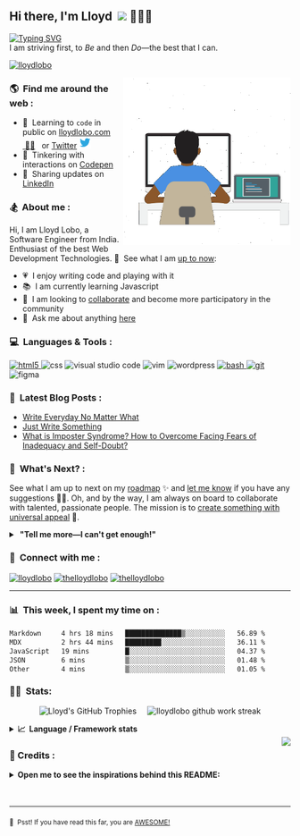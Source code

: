 ## Hi there, I'm Lloyd &nbsp;<a href="https://www.lloydlobo.hashnode.dev.com/" target="\_blank" rel="noopener noreferrer"><img src="https://media.giphy.com/media/hvRJCLFzcasrR4ia7z/giphy.gif" width="25px"></a>&nbsp;👨🏽‍💻

<!-- ![Typing
SVG](https://readme-typing-svg.herokuapp.com?font=Helvetica&color=%2358A6FF&size=16&duration=5000&lines=I+am+a+passionate+Front-End+Developer;I+am+a+passionate+Writer;I+am+a+passionate+Life-Long+Learner;I+am+a+passionate+Psychology+Nerd;I+am+a+passionate+Design+Aficionado;I+am+a+passionate+Generalist;I+am+a+passionate+Musician;I+am+a+passionate+Dog+Lover;I+am+a+passionate+Failure;I+am+a+passionate+Tree+Hugger+🤣)&nbsp;</br>
I am striving to be and to do the best that I possibly can. -->

[![Typing
SVG](https://readme-typing-svg.herokuapp.com?font=Helvetica&color=%2358A6FF&size=16&duration=4000&lines=I+am+a++Front-end+Developer;I+am+a+Writer;I+am+a+Life-Long+Learner;I+am+a+Psychology+Nerd;I+am+a+Design+Aficionado;I+am+a+Musician;I+am+a+Generalist;I+am+a+Failure;I+am+a+Tree+Hugger+🤣;I+am+a+Misfit;I+am+a+Doggie+and+Kittie+Lover;I+am+a+Nobody;What+am+I?+🤔)](https://lloydlobo.hashnode.dev/about)&nbsp;</br>
I am striving first, to *Be* and then *Do*—the best that I can.

<p align="left"> <a target="_blank" rel="noopener noreferrer" href="https://lloydlobo.hashnode.dev/about"><img
            src="https://komarev.com/ghpvc/?username=lloydlobo&label=Profile%20views&color=2ea043&style=flat"
            alt="lloydlobo" /> </a></p>

<a target="_blank" rel="noopener noreferrer" href="https://lloydlobo.hashnode.dev/about"><img align="right" height="300"
        width="300" alt="GIF" src="https://github.com/lloydlobo/lloydlobo/blob/main/assets/lloydlobo-banner.gif" /></a>

### 🌎 &nbsp;Find me around the web :

- 📖 &nbsp;Learning to `code` in public on <a target="_blank" rel="noopener noreferrer"
    href="https://lloydlobo.hashnode.dev">lloydlobo.com</a> <a target="_blank" rel="noopener noreferrer"
    href="https://lloydlobo.hashnode.dev">&nbsp;✍🏾</a> <span>&nbsp;</span> or <a target="_blank"
    rel="noopener noreferrer" href="https://twitter.com/thelloydlobo">Twitter</a> <a target="_blank"
    rel="noopener noreferrer" href="https://twitter.com/thelloydlobo"><img alt="Lloyd Lobo | Twitter" width="21px"
        src="https://raw.githubusercontent.com/lloydlobo/lloydlobo/main/assets/twitter.svg"
        style="padding-right: 5px;" /></a>
- 🏓 &nbsp;Tinkering with interactions on <a target="_blank" rel="noopener noreferrer"
    href="https://codepen.io/lloydlobo">Codepen</a>
- 💼 &nbsp;Sharing updates on <a target="_blank" rel="noopener noreferrer"
    href="https://www.linkedin.com/in/thelloydlobo/">LinkedIn</a>

<!-- </br> -->

### 🏂 &nbsp;About me :

Hi, I am Lloyd Lobo, a Software Engineer from India. Enthusiast of the best Web Development Technologies. 👀 &nbsp;See
what I am <a target="_blank" rel="noopener noreferrer" href="https://www.polywork.com/lloydlobo">up to now</a>:

- 💗 &nbsp;I enjoy writing code and playing with it
- 📚 &nbsp;I am currently learning Javascript
- 👯 &nbsp;I am looking to <a target="_blank" rel="noopener noreferrer"
    href="https://lloydlobo.hashnode.dev/collaborate">collaborate</a> and become more participatory in the community
- 💬 &nbsp;Ask me about anything <a target="_blank" rel="noopener noreferrer"
    href="https://github.com/lloydlobo/lloydlobo/discussions">here</a>

<!-- Future
#### Languages and Frameworks:
<code><img height="20" src="https://raw.githubusercontent.com/github/explore/80688e429a7d4ef2fca1e82350fe8e3517d3494d/topics/javascript/javascript.png"></code>
<code><img height="20" src="https://raw.githubusercontent.com/github/explore/80688e429a7d4ef2fca1e82350fe8e3517d3494d/topics/typescript/typescript.png"></code>
<code><img height="20" src="https://raw.githubusercontent.com/github/explore/80688e429a7d4ef2fca1e82350fe8e3517d3494d/topics/dotnet/dotnet.png"></code>
<code><img height="20" src="https://raw.githubusercontent.com/github/explore/80688e429a7d4ef2fca1e82350fe8e3517d3494d/topics/csharp/csharp.png"></code>
<code><img height="20" src="https://raw.githubusercontent.com/github/explore/80688e429a7d4ef2fca1e82350fe8e3517d3494d/topics/angular/angular.png"></code>
<code><img height="20" src="https://raw.githubusercontent.com/github/explore/80688e429a7d4ef2fca1e82350fe8e3517d3494d/topics/nodejs/nodejs.png"></code>
-->
<!-- </br> -->

### 💻 &nbsp;Languages & Tools :

<p align="left">
    <!-- HTML -->
    <a href="https://html5.org/" target="_blank" rel="noreferrer"> <img
            src="https://www.vectorlogo.zone/logos/w3_html5/w3_html5-icon.svg" alt="html5" width="40" height="40" />
    </a>
    <!-- CSS -->
    <img src="https://www.vectorlogo.zone/logos/w3_css/w3_css-official.svg" alt="css" width="40" height="40" />
    <!-- JAVASCRIPT -->
    <!-- <img src="https://www.vectorlogo.zone/logos/javascript/javascript-icon.svg" alt="javascript" width="40" height="40" /> -->
    <!-- PHP -->
    <!-- <img src="https://www.vectorlogo.zone/logos/php/php-icon.svg" alt="php" width="40" height="40" /> -->
    <!-- REACT -->
    <!-- 	<img src="https://www.vectorlogo.zone/logos/reactjs/reactjs-icon.svg" alt="react" width="40" height="40" /> -->
    <!-- NODE.JS -->
    <!-- 	<img src="https://www.vectorlogo.zone/logos/nodejs/nodejs-icon.svg" alt="node.js" width="40" height="40" /> -->
    <!-- TYPESCRIPT -->
    <!-- 	<img src="https://www.vectorlogo.zone/logos/typescriptlang/typescriptlang-icon.svg" alt="typescript" width="40" height="40" /> -->
    <!-- RUBY ON RAILS -->
    <!-- <img src="https://www.vectorlogo.zone/logos/ruby-lang/ruby-lang-icon.svg" alt="ruby on rails" width="40" height="40" /> -->
    <!-- CLOJURE -->
    <!-- 	<img src="https://www.vectorlogo.zone/logos/clojure/clojure-icon.svg" alt="clojure" width="40" height="40" /> -->
    <!-- NETLIFY -->
    <!-- 	<img src="https://www.vectorlogo.zone/logos/netlify/netlify-icon.svg" alt="netlify" width="40" height="40" /> -->
    <!-- GATSBY -->
    <!-- 	<img src="https://www.vectorlogo.zone/logos/gatsbyjs/gatsbyjs-icon.svg" alt="gatsby" width="40" height="40" /> -->
    <!-- VISUAL STUDIO CODE -->
    <img src="https://www.vectorlogo.zone/logos/visualstudio_code/visualstudio_code-icon.svg" alt="visual studio code"
        width="40" height="40" />
    <!-- VIM -->
    <img src="https://www.vectorlogo.zone/logos/vim/vim-icon.svg" alt="vim" width="40" height="40" />
    <!-- WORDPRESS -->
    <img src="https://www.vectorlogo.zone/logos/wordpress/wordpress-icon.svg" alt="wordpress" width="40" height="40" />
    <!-- BASH -->
    <a href="https://www.gnu.org/software/bash/" target="_blank" rel="noreferrer"> <img
            src="https://www.vectorlogo.zone/logos/gnu_bash/gnu_bash-icon.svg" alt="bash" width="40" height="40" /> </a>
    <!-- LINUX -->
    <!-- 	<a href="https://www.linux.org/" target="_blank" rel="noreferrer"> <img src="https://raw.githubusercontent.com/devicons/devicon/master/icons/linux/linux-original.svg" alt="linux" width="40" height="40"/> </a>  -->
    <!-- GIT-SCM -->
    <a href="https://git-scm.com/" target="_blank" rel="noreferrer"> <img
            src="https://www.vectorlogo.zone/logos/git-scm/git-scm-icon.svg" alt="git" width="40" height="40" /> </a>
    <!-- FIGMA -->
    <img src="https://www.vectorlogo.zone/logos/figma/figma-icon.svg" alt="figma" width="40" height="40" />
    <!-- C -->
    <!-- <a href="https://www.cprogramming.com/" target="_blank" rel="noreferrer"> <img src="https://raw.githubusercontent.com/devicons/devicon/master/icons/c/c-original.svg" alt="c" width="40" height="40"/> </a>  -->
    <!-- CIRCLECI -->
    <!-- <a href="https://circleci.com" target="_blank" rel="noreferrer"> <img src="https://www.vectorlogo.zone/logos/circleci/circleci-icon.svg" alt="circleci" width="40" height="40"/> </a>  -->
    <!-- DOCKER -->
    <!-- <a href="https://www.docker.com/" target="_blank" rel="noreferrer"> <img src="https://raw.githubusercontent.com/devicons/devicon/master/icons/docker/docker-original-wordmark.svg" alt="docker" width="40" height="40"/> </a>  -->
    <!-- JAVA -->
    <!-- <a href="https://www.java.com" target="_blank" rel="noreferrer"> <img src="https://raw.githubusercontent.com/devicons/devicon/master/icons/java/java-original.svg" alt="java" width="40" height="40"/> </a>  -->
    <!-- JENKINS -->
    <!-- <a href="https://www.jenkins.io" target="_blank" rel="noreferrer"> <img src="https://www.vectorlogo.zone/logos/jenkins/jenkins-icon.svg" alt="jenkins" width="40" height="40"/> </a>  -->
    <!-- KUBERNETES -->
    <!-- <a href="https://kubernetes.io" target="_blank" rel="noreferrer"> <img src="https://www.vectorlogo.zone/logos/kubernetes/kubernetes-icon.svg" alt="kubernetes" width="40" height="40"/> </a>  -->
    <!-- NGINX -->
    <!-- <a href="https://www.nginx.com" target="_blank" rel="noreferrer"> <img src="https://raw.githubusercontent.com/devicons/devicon/master/icons/nginx/nginx-original.svg" alt="nginx" width="40" height="40"/> </a>  -->
</p>

<!-- </br> -->

### 📕 &nbsp;Latest Blog Posts :

<!-- Activity -->
<!-- BLOG-POST-LIST:START -->

- [Write Everyday No Matter What](https://lloydlobo.hashnode.dev/write-everyday-no-matter-what)
- [Just Write Something](https://lloydlobo.hashnode.dev/just-write-something)
- [What is Imposter Syndrome? How to Overcome Facing Fears of Inadequacy and
Self-Doubt?](https://medium.com/@thelloydlobo/what-is-imposter-syndrome-how-to-overcome-facing-fears-of-inadequacy-and-self-doubt-700be81a346f?source=rss-dec0b201d40d------2)
<!-- BLOG-POST-LIST:END -->

### 🔭 &nbsp;What's Next? :

See what I am up to next on my <a target="_blank" rel="noopener noreferrer"
    href="https://lloydlobo.hashnode.dev/now">roadmap</a> ✨ and <a target="_blank" rel="noopener noreferrer"
    href="https://github.com/lloydlobo/lloydlobo/discussions">let me know</a> if you have any suggestions 🙇‍♂️. Oh, and
by the way, I am always on board to collaborate with talented, passionate people. The mission is to <a target="_blank"
    rel="noopener noreferrer" href="https://lloydlobo.hashnode.dev/collaborate">create something with universal
appeal</a> 🙌.

<!-- [![Typing SVG](https://readme-typing-svg.herokuapp.com?font=Helvetica&color=%2358A6FF&size=16&duration=2000&lines=Universal+Appeal;Cater+to+the+Human+Nature;Enjoyable;Serviceable;Attract+rather+than+promote;Reliable;Non-judgmental;Follows+principles+of+Universal+Truth;Supporting+Everyone's+Success)](https://git.io/typing-svg) -->

<details>
    <summary>&nbsp;<b>"Tell me more—I can't get enough!"</b></summary>
    <br>
    <ul>
			<li>People want something needful and reliable 🔨.</li>
				<li>Open-source technologies help developers build products without any personal profit 🙅 in mind.
					<ul>
						<li>Although there may be some arguments about this.</li> 
						<li>Check out this <a href="https://opensource.google/docs/why/">article by Google</a> 🤓 about "Why
							Open Source".</li>
					</ul>
				</li>
        <li>The nine qualities for open source contribution 👩‍💻 we need to see are:
            <ul>
                <li>Universal Appeal</li>
                <li>Cater to the Human Nature</li>
                <li>Enjoyable</li>
                <li>Serviceable</li>
                <li>Attract rather than promote</li>
                <li>Reliable</li>
                <li>Non-judgmental</li>
                <li>Follows principles of Universal Truth</li>
                <li>Supporting Everyone's Success</li>
            </ul>
        </li>
    </ul>
</details>

### 🔗 &nbsp;Connect with me :

<p align="left">
    <!-- <a href="https://dev.to/lloydlobo" target="blank"><img align="center" src="https://cdn.jsdelivr.net/npm/simple-icons@3.0.1/icons/dev-dot-to.svg" alt="lloydlobo" height="30" width="40" /></a> -->
    <a href="https://lloydlobo.hashnode.dev" target="blank"><img align="center"
            src="https://cdn.hashnode.com/res/hashnode/image/upload/v1592752137870/scHk9tTaA.png?auto=compress"
            alt="lloydlobo" height="30" width="30" /></a>
    <a href="https://twitter.com/thelloydlobo" target="blank"><img align="center"
            src="https://raw.githubusercontent.com/rahuldkjain/github-profile-readme-generator/master/src/images/icons/Social/twitter.svg"
            alt="thelloydlobo" height="30" width="40" /></a>
    <a href="https://linkedin.com/in/thelloydlobo" target="blank"><img align="center"
            src="https://raw.githubusercontent.com/rahuldkjain/github-profile-readme-generator/master/src/images/icons/Social/linked-in-alt.svg"
            alt="thelloydlobo" height="30" width="40" /></a>
    <!-- <a href="https://stackoverflow.com/users/4214976" target="blank"><img align="center" src="https://raw.githubusercontent.com/rahuldkjain/github-profile-readme-generator/master/src/images/icons/Social/stack-overflow.svg" alt="4214976" height="30" width="40" /></a> -->
    <!-- <a href="https://instagram.com/gautamkrishnar" target="blank"><img align="center" src="https://raw.githubusercontent.com/rahuldkjain/github-profile-readme-generator/master/src/images/icons/Social/instagram.svg" alt="gautamkrishnar" height="30" width="40" /></a> -->
</p>

---

### 📊 &nbsp;This week, I spent my time on :

<!--START_SECTION:waka-->
```text
Markdown     4 hrs 18 mins   ██████████████▒░░░░░░░░░░   56.89 % 
MDX          2 hrs 44 mins   █████████░░░░░░░░░░░░░░░░   36.11 % 
JavaScript   19 mins         █░░░░░░░░░░░░░░░░░░░░░░░░   04.37 % 
JSON         6 mins          ▒░░░░░░░░░░░░░░░░░░░░░░░░   01.48 % 
Other        4 mins          ▒░░░░░░░░░░░░░░░░░░░░░░░░   01.05 % 
```
<!--END_SECTION:waka-->

### 🏋️‍♀️ &nbsp;Stats:

<!-- Stats Version 4.0 (with 1. trophy and 2. stat) HTML TABLE -->
<p align="center">
    <img width="48%"
        src="https://github-profile-trophy.vercel.app/?username=lloydlobo&theme=gruvbox&column=3&margin-w=15"
        alt="Lloyd's GitHub Trophies" />
    &nbsp
    &nbsp
    <img width="48%" align="top" src="https://github-readme-streak-stats.herokuapp.com/?user=lloydlobo&theme=dark"
        alt="lloydlobo github work streak" />
    <!--   <img align="top" width="48%" src="https://github-readme-stats.vercel.app/api/top-langs/?username=lloydlobo&layout=compact&theme=dracula&hide_border=true" /> -->
</p>

<!--
Context	URL
Dark Theme	![GitHub Light](https://github.com/github-light.png#gh-dark-mode-only)
Light Theme	![GitHub Dark](https://github.com/github-dark.png#gh-light-mode-only) -->
<!-- Markdown -->

<details>
    <summary><b>📈&nbsp;&nbsp;Language&nbsp;/&nbsp;Framework stats</b></summary>
    <br />
    <a href='https://profile.codersrank.io/user/lloydlobo/'>
        <img
            src='http://cr-skills-chart-widget.azurewebsites.net/api/api?username=lloydlobo&padding=30&skills=angular,batchfile,c,C%23,coffeescript,css,dart,go,html,json,java,javascript,less,mysql,php,pandas,perl,python,reactjs,scss,shell,svelte,swift,typescript,vue&show-other-skills=true&branding=true&tooltip=true&width=640&height=320&bg=fcd755'>
    </a>
    <!-- Stats v2.0 Language and Repositories  -->
<!--     <p align="center">
        <a target="_blank" rel="noopener noreferrer" href="https://github.com/lloydlobo">
            <img width="30%"
                src="https://github-readme-stats.vercel.app/api/pin/?username=lloydlobo&repo=lloydlobo&theme=dracula" />
        </a>
        &nbsp
        &nbsp
        <a target="_blank" rel="noopener noreferrer" href="https://github.com/lloydlobo">
            <img width="30%"
                src="https://github-readme-stats.vercel.app/api/pin/?username=lloydlobo&repo=lloydlobo&theme=dracula" />
        </a>
        &nbsp
        &nbsp
        <img width="30%"
            src="https://github-readme-stats.vercel.app/api/top-langs/?username=lloydlobo&layout=compact&theme=dracula&locale=en&show_icons=true"
            alt="lloydlobo most used languages" />
    </p> -->

</details>

<img align="right" src="https://readme-jokes.vercel.app/api?&theme=gruvbox" />

### 👏&nbsp;Credits :

<details>
	<summary><b>Open me to see the inspirations behind this README:</b></summary>
		</br><p>Listed in order of their appearances from the top to the end:</p>
    <ul>
        <li><a href="https://github.com/DenverCoder1/readme-typing-svg">DenverCoder1/readme-typing-svg</a></li>
        <li><a href="https://komarev.com/ghpvc">antonkomarev/github-profile-views-counter</a></li>
        <li><a href="https://github.com/gautamkrishnar/blog-post-workflow">gautamkrishnar/blog-post-workflow</a></li>
        <li><a href="https://github.com/athul/waka-readme#new-to-wakatime">athul/waka-readme</a></li>
        <li><a href="https://github.com/codersrank-org/skills-chart-widget">codersrank-org/skills-chart-widget</a></li>
        <li><a href="https://github.com/anuraghazra/github-readme-stats">anuraghazra/github-readme-stats</a></li>
        <li><a href="https://github.com/ryo-ma/github-profile-trophy/">ryo-ma/github-profile-trophy</a></li>
        <li><a href="https://github.com/DenverCoder1/github-readme-streak-stats">DenverCoder1/github-readme-streak-stats</a></li>
        <li><a href="https://github.com/ABSphreak/readme-jokes">ABSphreak/readme-jokes</a></li>
    </ul>

</details>

</br>
</br>

<!-- ![Jokes Card](https://readme-jokes.vercel.app/api?&theme=darcula) -->

<!--  Footer -->
<!-- <a target="_blank" rel="noopener noreferrer" href="https://lloydlobo.netlify.com">
    <img align="left" alt="@lloydlobo | GitHub profile views"
        src="https://komarev.com/ghpvc/?username=lloydlobo&label=Profile%20views&color=2ea043&style=flat" />
</a> -->
<!-- <p align="left">
	<a target="_blank" rel="noopener noreferrer" href="https://twitter.com/thelloydlobo">
			<img align="right" alt="Lloyd Lobo | Twitter" width="21px"
					src="https://raw.githubusercontent.com/lloydlobo/lloydlobo/main/assets/twitter.svg" />
	</a>
	<a target="_blank" rel="noopener noreferrer" href="https://codesandbox.io/u/lloydlobo">
			<img align="right" alt="Lloyd Lobo | CodeSandbox" width="20px"
					src="https://raw.githubusercontent.com/lloydlobo/lloydlobo/main/assets/codesandbox.svg" />
	</a>
</p> -->

---

<!-- Surprise!  -->

<sub>🤫 <span>&nbsp;</span>Psst! If you have read this far, you are <a target="_blank" rel="noopener noreferrer"
        href="https://youtu.be/b-E2tcRlgsU?t=183">AWESOME!</a></sub>

<!--
Made with 🖤
🙇‍♂️🎤⬇️
-->

<!--  -->
<!-- Junkyard -->
<!--  -->

<!-- Stats Version 1.0 (with 1. stat and 2. stat) -->

<!-- | <a target="_blank" rel="noopener noreferrer" href="https://github.com/lloydlobo/lloydlobo"><img align="center" src="https://github-readme-stats.vercel.app/api?username=lloydlobo&show_icons=true&theme=dracula&hide_border=true&include_all_commits=true" alt="Lloyd's GitHub stats" /></a> | <a target="_blank" rel="noopener noreferrer" href="https://github.com/lloydlobo/lloydlobo"><img align="center" src="https://github-readme-stats.vercel.app/api/top-langs/?username=lloydlobo&layout=compact&theme=dracula&hide_border=true" /></a> |
| ---- | -------------------------------------------------------------------------------------------------------------------------------------------------------------------------------------------------------------------------------------------------------------------------------------------- | -------------------------------------------------------------------------------------------------------------------------------------------------------------------------------------------------------------------------------------------------- | -->

<!-- </br> -->

<!-- ### 🍿 Top Repositories: -->

<!-- <a target="_blank" rel="noopener noreferrer" href="https://github.com/lloydlobo">
  <img align="center" src="https://github-readme-stats.vercel.app/api/pin/?username=lloydlobo&repo=lloydlobo&theme=dracula" />
</a>
<a target="_blank" rel="noopener noreferrer" href="https://github.com/lloydlobo/lloydlobo.github.io">
  <img align="center" src="https://github-readme-stats.vercel.app/api/pin/?username=lloydlobo&repo=lloydlobo.github.io&theme=dracula" />
</a> -->

<!-- #### Recent Activity -->

<!--START_SECTION:activity-->

<!--END_SECTION:activity-->

<!-- Stats Version 4.0 (with 1. trophy and 2. stat) HTML TABLE -->
<!-- <p align="center">
  <img width="48%" src="https://github-profile-trophy.vercel.app/?username=lloydlobo&theme=gruvbox&column=3&margin-w=15" alt="Lloyd's GitHub Trophies" />
	&nbsp
  <img align="top" width="48%" src="https://github-readme-stats.vercel.app/api/top-langs/?username=lloydlobo&layout=compact&theme=dracula&hide_border=true" /></span>
</p> -->

<!-- Stats v1.0 Language and Repositories  -->
<!-- |<img align="center" src="https://github-readme-stats.vercel.app/api/top-langs/?username=lloydlobo&layout=compact&theme=dracula&hide_border=true&locale=en&show_icons=true" alt="lloydlobo most used languages" />|<a target="_blank" rel="noopener noreferrer" href="https://github.com/lloydlobo"><img align="center" src="https://github-readme-stats.vercel.app/api/pin/?username=lloydlobo&repo=lloydlobo&theme=dracula" /></a>|<a target="_blank" rel="noopener noreferrer" href="https://github.com/lloydlobo"><img align="center" src="https://github-readme-stats.vercel.app/api/pin/?username=lloydlobo&repo=lloydlobo&theme=dracula" /></a>|
|:--|:--:|--:| -->
